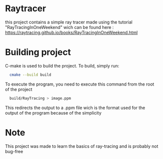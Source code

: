 # Raytracer
this project contains a simple ray tracer made using the tutorial "RayTracingInOneWeekend" wich can be found here : https://raytracing.github.io/books/RayTracingInOneWeekend.html

# Building project

C-make is used to build the project. To build, simply run:
```bash
  cmake --build build
```

To execute the program, you need to execute this command from the root of the project
```bash
  build/RayTracing > image.ppm
```
This redirects the output to a .ppm file wich is the format used for the output of the program because of the simplicity

# Note 
This project was made to learn the basics of ray-tracing and is probably not bug-free
